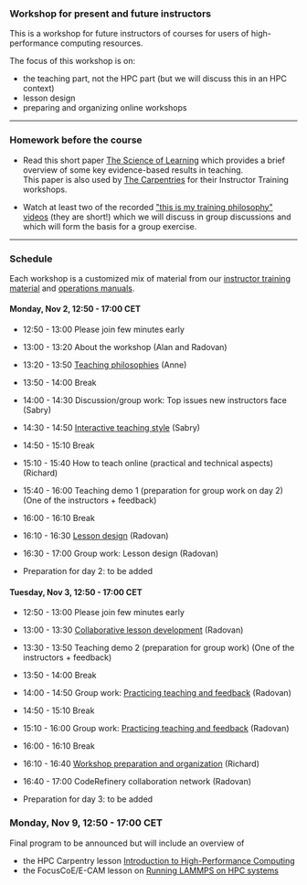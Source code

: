 

### Workshop for present and future instructors

This is a workshop for future instructors of courses for users
of high-performance computing resources.

The focus of this workshop is on:
- the teaching part, not the HPC part (but we will discuss this in an HPC context)
- lesson design
- preparing and organizing online workshops

---

### Homework before the course

- Read this short paper 
  [The Science of Learning](https://carpentries.github.io/instructor-training/files/papers/science-of-learning-2015.pdf) 
  which provides a brief overview of some key evidence-based results in teaching.  
  This paper is also used by [The Carpentries](https://carpentries.org/) for their Instructor Training workshops.

- Watch at least two of the recorded
  ["this is my training philosophy" videos](https://www.youtube.com/playlist?list=PLpLblYHCzJAAHF89P-GCjEXWC8CF-7nhX)
  (they are short!)
  which we will
  discuss in group discussions and which will form the basis for a group
  exercise.

---

### Schedule

Each workshop is a customized mix of material from our [instructor
training
material](https://coderefinery.github.io/instructor-training/) and
[operations manuals](https://coderefinery.github.io/manuals/).

#### Monday, Nov 2, 12:50 - 17:00 CET

- 12:50 - 13:00
  Please join few minutes early

- 13:00 - 13:20
  About the workshop
  (Alan and Radovan)

- 13:20 - 13:50
  [Teaching philosophies](https://coderefinery.github.io/instructor-training/02-teaching-philosophies/)
  (Anne)

- 13:50 - 14:00
  Break

- 14:00 - 14:30
  Discussion/group work:
  Top issues new instructors face
  (Sabry)

- 14:30 - 14:50
  [Interactive teaching style](https://coderefinery.github.io/instructor-training/03-teaching-style/)
  (Sabry)

- 14:50 - 15:10
  Break

- 15:10 - 15:40
  How to teach online (practical and technical aspects)
  (Richard)

- 15:40 - 16:00
  Teaching demo 1 (preparation for group work on day 2)
  (One of the instructors + feedback)

- 16:00 - 16:10
  Break

- 16:10 - 16:30
  [Lesson design](https://coderefinery.github.io/instructor-training/lesson-design/)
  (Radovan)

- 16:30 - 17:00
  Group work: Lesson design
  (Radovan)

- Preparation for day 2: to be added


#### Tuesday, Nov 3, 12:50 - 17:00 CET

- 12:50 - 13:00
  Please join few minutes early

- 13:00 - 13:30
  [Collaborative lesson development](https://coderefinery.github.io/instructor-training/lesson-development/)
  (Radovan)

- 13:30 - 13:50
  Teaching demo 2 (preparation for group work)
  (One of the instructors + feedback)

- 13:50 - 14:00
  Break

- 14:00 - 14:50
  Group work:
  [Practicing teaching and feedback](https://coderefinery.github.io/instructor-training/06-teaching/)
  (Radovan)

- 14:50 - 15:10
  Break

- 15:10 - 16:00
  Group work:
  [Practicing teaching and feedback](https://coderefinery.github.io/instructor-training/06-teaching/)
  (Radovan)

- 16:00 - 16:10
  Break

- 16:10 - 16:40
  [Workshop preparation and organization](https://coderefinery.github.io/instructor-training/04-running-workshops/)
  (Richard)

- 16:40 - 17:00
  CodeRefinery collaboration network
  (Radovan)

- Preparation for day 3: to be added


### Monday, Nov 9, 12:50 - 17:00 CET

Final program to be announced but will include an overview of
- the HPC Carpentry lesson [Introduction to High-Performance Computing](https://hpc-carpentry.github.io/hpc-intro/)
- the FocusCoE/E-CAM lesson on [Running LAMMPS on HPC systems](https://fzj-jsc.github.io/tuning_lammps/)
